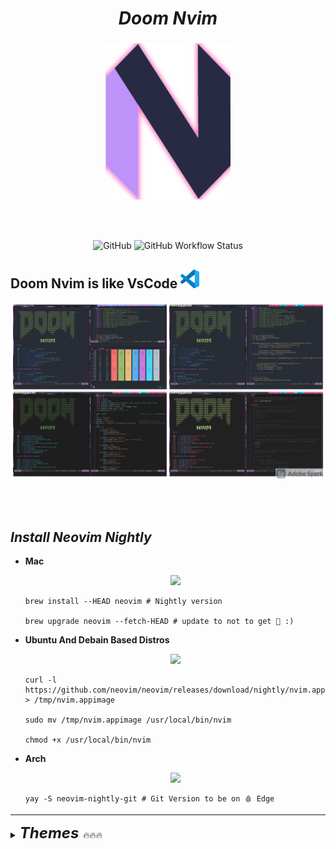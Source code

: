 <div align="center">
  <h1><i><b>Doom Nvim</b></i></h1>
</div>


###

<div align="center">
<img src="./.screenshots/neovim-logo-doom-exe.png"
     height=250
     width=200
     alt="NeoVim icon">
</div>

<br> </br>

<p align="middle">
<img alt="GitHub" src="https://img.shields.io/github/license/terminal-guy/Doom-Nvim?color=%23B4BC&style=for-the-badge" >
<img alt="GitHub Workflow Status" src="https://img.shields.io/github/workflow/status/terminal-guy/Doom-Nvim/CI?color=%232f343f&label=BUILD&logo=Github&style=for-the-badge" >
</p>


## Doom Nvim is like VsCode <img height=30  src="./.screenshots/vscode.jpg"/> 

![vim_pics](.screenshots/Doom-color-schemes.png)


<br> </br>


## _Install Neovim Nightly_

- **Mac** <p align="center"><img src="https://img.shields.io/badge/Apple-Mac-999999?style=for-the-badge&logo=apple&logoColor=white"> </p>

  ```
  brew install --HEAD neovim # Nightly version

  brew upgrade neovim --fetch-HEAD # update to not to get 🚨 :) 
  ```

- **Ubuntu And Debain Based Distros** <p align="center"><img src="https://img.shields.io/badge/Ubuntu-E95420?style=for-the-badge&logo=ubuntu&logoColor=white"> </p>

  ```
  curl -l https://github.com/neovim/neovim/releases/download/nightly/nvim.appimage > /tmp/nvim.appimage

  sudo mv /tmp/nvim.appimage /usr/local/bin/nvim

  chmod +x /usr/local/bin/nvim
  ```

- **Arch** <p align="center"> <img src="https://img.shields.io/badge/Arch_Linux-1793D1?style=for-the-badge&logo=arch-linux&logoColor=white"> </p>

  ```
  yay -S neovim-nightly-git # Git Version to be on 🩸 Edge
  ```

---

<details>
<summary> <font size="5"><i><b>Themes</b></i> </font>🔥🔥🔥 </summary>

<details>


 <summary> • ONE DARK </summary>

![One dark](./.screenshots/colorscripts_awesome_vim.png)
</details>

<details>
 <summary> • NORD </summary>

![Nord](./.screenshots/Nvim_Nord_Setup.png)
</details>

<details>
 <summary> • VS CODE DARK+ </summary>

![nvcode](./.screenshots/nvcode.png)
</details>

<details>
 <summary> • MATERIAL </summary>


![material](./.screenshots/nvim_material.png)

</details>
</details>


